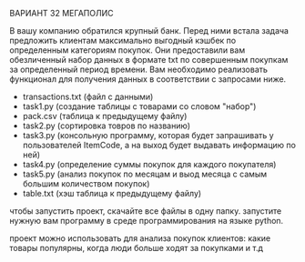 ВАРИАНТ 32 МЕГАПОЛИС

В вашу компанию обратился крупный банк. Перед ними встала задача предложить клиентам
максимально выгодный кэшбек по определенным категориям покупок. Они предоставили вам
обезличенный набор данных в формате txt по совершенным покупкам за определенный период
времени. Вам необходимо реализовать функционал для получения данных в соответствии с
запросами ниже.

- transactions.txt (файл с данными)
- task1.py (создание таблицы с товарами со словом "набор")
- pack.csv (таблица к предыдущему файлу)
- task2.py (сортировка товров по названию)
- task3.py (консольную программу, которая будет запрашивать у пользователей ItemCode, а на выход будет выдавать информацию по ней)
- task4.py (определение суммы покупок для каждого покупателя)
- task5.py (анализ покупок по месяцам и выод месяца с самым большим количеством покупок)
- table.txt (хэш таблица к предыдущему файлу)

чтобы запустить проект, скачайте все файлы в одну папку. запустите нужную вам программу в среде программирования на языке python.

проект можно использовать для анализа покупок клиентов: какие товары популярны, когда люди больше ходят за покупками и т.д
